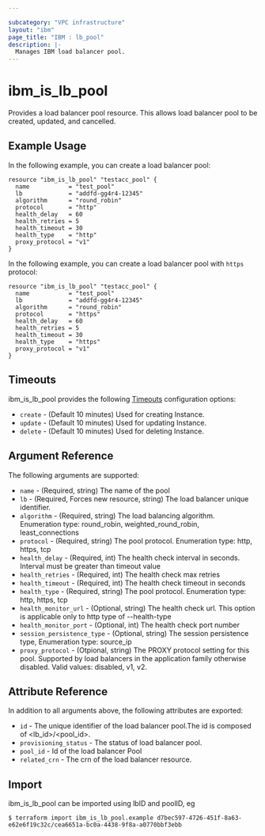 ```yaml
---

subcategory: "VPC infrastructure"
layout: "ibm"
page_title: "IBM : lb_pool"
description: |-
  Manages IBM load balancer pool.
---
```


# ibm\_is_lb_pool

Provides a load balancer pool resource. This allows load balancer pool to be created, updated, and cancelled.


## Example Usage

In the following example, you can create a load balancer pool:

```hcl
resource "ibm_is_lb_pool" "testacc_pool" {
  name           = "test_pool"
  lb             = "addfd-gg4r4-12345"
  algorithm      = "round_robin"
  protocol       = "http"
  health_delay   = 60
  health_retries = 5
  health_timeout = 30
  health_type    = "http"
  proxy_protocol = "v1"
}

```

In the following example, you can create a load balancer pool with `https` protocol:

```hcl
resource "ibm_is_lb_pool" "testacc_pool" {
  name           = "test_pool"
  lb             = "addfd-gg4r4-12345"
  algorithm      = "round_robin"
  protocol       = "https"
  health_delay   = 60
  health_retries = 5
  health_timeout = 30
  health_type    = "https"
  proxy_protocol = "v1"
}

```

## Timeouts

ibm_is_lb_pool provides the following [Timeouts](https://www.terraform.io/docs/configuration/resources.html#timeouts) configuration options:

* `create` - (Default 10 minutes) Used for creating Instance.
* `update` - (Default 10 minutes) Used for updating Instance.
* `delete` - (Default 10 minutes) Used for deleting Instance.

## Argument Reference

The following arguments are supported:

* `name` - (Required, string) The name of the pool
* `lb` - (Required, Forces new resource, string)  The load balancer unique identifier.
* `algorithm` - (Required, string) The load balancing algorithm. Enumeration type: round_robin, weighted_round_robin, least_connections
* `protocol` - (Required, string) The pool protocol. Enumeration type: http, https, tcp
* `health_delay` - (Required, int) The health check interval in seconds. Interval must be greater than timeout value
* `health_retries` - (Required, int) The health check max retries
* `health_timeout` - (Required, int) The health check timeout in seconds
* `health_type` - (Required, string) The pool protocol. Enumeration type: http, https, tcp
* `health_monitor_url` - (Optional, string) The health check url. This option is applicable only to http type of --health-type
* `health_monitor_port` - (Optional, int) The health check port number
* `session_persistence_type` - (Optional, string) The session persistence type, Enumeration type: source_ip
* `proxy_protocol` - (Otpional, string) The PROXY protocol setting for this pool. Supported by load balancers in the application family otherwise disabled. Valid values: disabled, v1, v2.

## Attribute Reference

In addition to all arguments above, the following attributes are exported:

* `id` - The unique identifier of the load balancer pool.The id is composed of \<lb_id\>/\<pool_id\>.
* `provisioning_status` - The status of load balancer pool.
* `pool_id`  - Id of the load balancer Pool
* `related_crn` - The crn of the load balancer resource.

## Import

ibm_is_lb_pool can be imported using lbID and poolID, eg

```
$ terraform import ibm_is_lb_pool.example d7bec597-4726-451f-8a63-e62e6f19c32c/cea6651a-bc0a-4438-9f8a-a0770bbf3ebb
```
